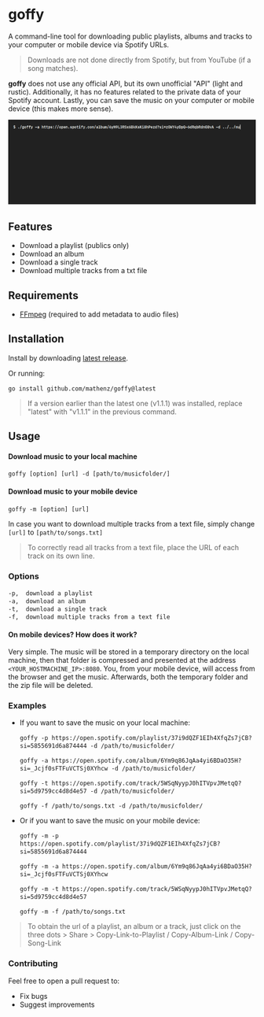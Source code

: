 # goffy

A command-line tool for downloading public playlists, albums and tracks to your computer or mobile device via Spotify URLs.

> Downloads are not done directly from Spotify, but from YouTube (if a song matches).

**goffy** does not use any official API, but its own unofficial "API" (light and rustic). Additionally, it has no features related to the private data of your Spotify account. Lastly, you can save the music on your computer or mobile device (this makes more sense).

![Alt text](/examples/album.gif)

## Features

- Download a playlist (publics only)
- Download an album
- Download a single track
- Download multiple tracks from a txt file

## Requirements

* [FFmpeg](https://ffmpeg.org/) (required to add metadata to audio files)

## Installation
Install by downloading [latest release](https://github.com/mathenz/goffy/releases/tag/v1.1.1).

Or running:
```
go install github.com/mathenz/goffy@latest
```
> If a version earlier than the latest one (v1.1.1) was installed, replace "latest" with "v1.1.1" in the previous command.

## Usage

#### Download music to your local machine
```
goffy [option] [url] -d [path/to/musicfolder/]
```
#### Download music to your mobile device
```
goffy -m [option] [url]
```

In case you want to download multiple tracks from a text file, simply change ```[url]``` to ```[path/to/songs.txt]```
> To correctly read all tracks from a text file, place the URL of each track on its own line.


### Options

```
-p,  download a playlist
-a,  download an album
-t,  download a single track
-f,  download multiple tracks from a text file
```
#### On mobile devices? How does it work?

Very simple. The music will be stored in a temporary directory on the local machine, then that folder is compressed and presented at the address ```<YOUR_HOSTMACHINE_IP>:8080```. You, from your mobile device, will access from the browser and get the music. Afterwards, both the temporary folder and the zip file will be deleted.


### Examples

- If you want to save the music on your local machine:
   > 
   ```
   goffy -p https://open.spotify.com/playlist/37i9dQZF1EIh4XfqZs7jCB?si=5855691d6a874444 -d /path/to/musicfolder/
   ```
   ```
   goffy -a https://open.spotify.com/album/6Ym9q86JqAa4yi6BDaO35H?si=_Jcjf0sFTFuVCTSj0XYhcw -d /path/to/musicfolder/
   ```
   ```
   goffy -t https://open.spotify.com/track/5WSqNyypJ0hITVpvJMetqQ?si=5d9759cc4d8d4e57 -d /path/to/musicfolder/
   ```
   ```
   goffy -f /path/to/songs.txt -d /path/to/musicfolder/
   ```
   >
- Or if you want to save the music on your mobile device:
   > 
   ```
   goffy -m -p https://open.spotify.com/playlist/37i9dQZF1EIh4XfqZs7jCB?si=5855691d6a874444
   ```
   ```
   goffy -m -a https://open.spotify.com/album/6Ym9q86JqAa4yi6BDaO35H?si=_Jcjf0sFTFuVCTSj0XYhcw
   ```
   ```
   goffy -m -t https://open.spotify.com/track/5WSqNyypJ0hITVpvJMetqQ?si=5d9759cc4d8d4e57
   ```
   ```
   goffy -m -f /path/to/songs.txt
   ```
   >


> To obtain the url of a playlist, an album or a track, just click on the three dots > Share > Copy-Link-to-Playlist / Copy-Album-Link / Copy-Song-Link

### Contributing

Feel free to open a pull request to:

* Fix bugs
* Suggest improvements
